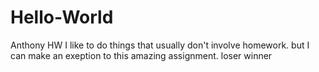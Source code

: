 # Hello-World
Anthony HW
I like to do things that usually don't involve homework. but I can make an exeption to this amazing assignment.
loser
winner
